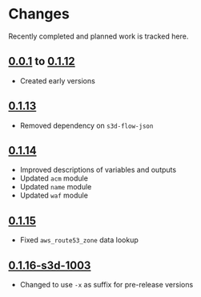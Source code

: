 # Changes
Recently completed and planned work is tracked here.

## [0.0.1](.) to [0.1.12](.)
- Created early versions

## [0.1.13](.)
- Removed dependency on `s3d-flow-json`

## [0.1.14](.)
- Improved descriptions of variables and outputs
- Updated `acm` module
- Updated `name` module
- Updated `waf` module

## [0.1.15](.)
- Fixed `aws_route53_zone` data lookup

## [0.1.16-s3d-1003](.)
- Changed to use `-x` as suffix for pre-release versions
